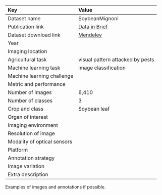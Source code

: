 
| Key                         | Value                                                                                           |
|:----------------------------|:------------------------------------------------------------------------------------------------|
| Dataset name                | SoybeanMignoni                                                                                  |
| Publication link            | [Data in Brief](https://www.sciencedirect.com/science/article/pii/S2352340921010313?via%3Dihub) |
| Dataset download link       | [Mendeley](https://data.mendeley.com/datasets/bycbh73438/1)                                     |
| Year                        |                                                                                                 |
| Imaging location            |                                                                                                 |
| Agricultural task           | visual pattern attacked by pests                                                                |
| Machine learning task       | image classification                                                                            |
| Machine learning challenge  |                                                                                                 |
| Metric and performance      |                                                                                                 |
| Number of images            | 6,410                                                                                           |
| Number of classes           | 3                                                                                               |
| Crop and class              | Soybean leaf                                                                                    |
| Organ of interest           |                                                                                                 |
| Imaging environment         |                                                                                                 |
| Resolution of image         |                                                                                                 |
| Modality of optical sensors |                                                                                                 |
| Platform                    |                                                                                                 |
| Annotation strategy         |                                                                                                 |
| Image variation             |                                                                                                 |
| Extra description           |                                                                                                 |


Examples of images and annotations if possible.
